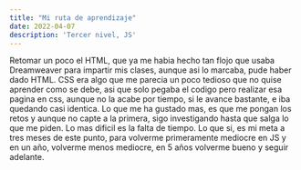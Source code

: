 ```yaml
---
title: "Mi ruta de aprendizaje"
date: 2022-04-07
description: 'Tercer nivel, JS'
---
```


Retomar un poco el HTML, que ya me habia hecho tan flojo que usaba Dreamweaver para impartir mis clases, aunque asi lo marcaba, pude haber dado HTML.
CSS era algo que me parecia un poco tedioso que no quise aprender como se debe, asi que solo pegaba el codigo pero realizar esa pagina en css, aunque no la acabe por tiempo, si le avance bastante, e iba quedando casi identica. 
Lo que me ha gustado mas, es que me pongan los retos y aunque no capte a la primera, sigo investigando hasta que salga lo que me piden. 
Lo mas dificil es la falta de tiempo.
Lo que si, es mi meta a tres meses de este punto, para volverme primeramente mediocre en JS y en un año, volverme menos mediocre, en 5 años volverme bueno y seguir adelante.
